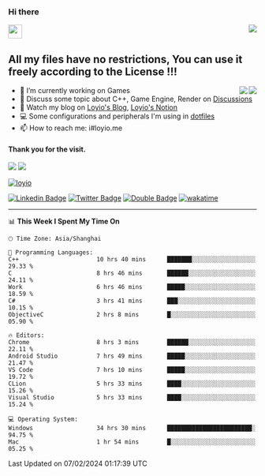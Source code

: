 <h3 align="left">Hi there</h3>
<img src='https://em-content.zobj.net/source/animated-noto-color-emoji/356/waving-hand_light-skin-tone_1f44b-1f3fb_1f3fb.gif' width='28' />
<a align="right" href="https://github.com/loyio/loyio/blob/master/STAR/README.md"><img align="right" src="https://img.shields.io/badge/LOYIO-STAR-green" /></a>

## All my files have no restrictions, You can use it freely according to the License !!!

<a href="https://github.com/loyio#gh-light-mode-only">
     <img align="right"  src="https://loy-readme.vercel.app/api/top-langs/?username=loyio&langs_count=6&hide=css,html,jupyter%20notebook" />
</a>

<a href="https://github.com/loyio#gh-dark-mode-only">
  <img align="right"  src="https://loy-readme.vercel.app/api/top-langs/?username=loyio&langs_count=6&theme=slateorange&hide=css,html,jupyter%20notebook" />
</a>



- 🔭 I’m currently working on Games
- 💬 Discuss some topic about C++, Game Engine, Render on [Discussions](https://github.com/loyio/loyio/discussions)
- 📔 Watch my blog on [Loyio's Blog](https://loyio.me), [Loyio's Notion](https://loyio.notion.site/loyio/Loyio-s-Dashboard-2f56bd29222a445ea9d9e8802a1ac83b)
- 💻 Some configurations and peripherals I'm using in [dotfiles](https://github.com/loyio/dotfiles)
- 📫 How to reach me: i#loyio.me


#### Thank you for the visit.
<img src="http://profile-counter.glitch.me/loyio/count.svg" />

<img src="https://loy-readme.vercel.app/api?username=loyio&show_icons=true&hide=stars&include_all_commits=true&hide_title=true&theme=slateorange" />

     

[![loyio](https://github-profile-trophy.vercel.app/?username=loyio&theme=onedark&column=4)](https://github.com/loyio)

[![Linkedin Badge](https://img.shields.io/badge/-@loyio-0077b5?style=flat-square&logo=Linkedin&logoColor=white&labelColor=0077b5&link=https://www.linkedin.com/in/loyio-hex-363172158/)](https://www.linkedin.com/in/loyio-hex-363172158/)
[![Twitter Badge](https://img.shields.io/badge/-@loyiome-000000?style=flat-square&labelColor=000000&logo=x&logoColor=white&link=https://twitter.com/loyiome)](https://twitter.com/loyiome)
[![Double Badge](https://img.shields.io/badge/@loyio-007722?style=flat&logo=Douban&logoColor=white)](https://www.douban.com/people/susmote)
[![wakatime](https://wakatime.com/badge/user/c0ddc104-5a20-41d1-ab9a-c4d9ea20a4d9.svg)](https://wakatime.com/@c0ddc104-5a20-41d1-ab9a-c4d9ea20a4d9)

-------
<!--START_SECTION:waka-->
📊 **This Week I Spent My Time On** 

```text
🕑︎ Time Zone: Asia/Shanghai

💬 Programming Languages: 
C++                      10 hrs 40 mins      ███████░░░░░░░░░░░░░░░░░░   29.33 % 
C                        8 hrs 46 mins       ██████░░░░░░░░░░░░░░░░░░░   24.11 % 
Work                     6 hrs 46 mins       █████░░░░░░░░░░░░░░░░░░░░   18.59 % 
C#                       3 hrs 41 mins       ███░░░░░░░░░░░░░░░░░░░░░░   10.15 % 
ObjectiveC               2 hrs 8 mins        █░░░░░░░░░░░░░░░░░░░░░░░░   05.90 % 

🔥 Editors: 
Chrome                   8 hrs 3 mins        ██████░░░░░░░░░░░░░░░░░░░   22.11 % 
Android Studio           7 hrs 49 mins       █████░░░░░░░░░░░░░░░░░░░░   21.47 % 
VS Code                  7 hrs 10 mins       █████░░░░░░░░░░░░░░░░░░░░   19.72 % 
CLion                    5 hrs 33 mins       ████░░░░░░░░░░░░░░░░░░░░░   15.26 % 
Visual Studio            5 hrs 33 mins       ████░░░░░░░░░░░░░░░░░░░░░   15.24 % 

💻 Operating System: 
Windows                  34 hrs 30 mins      ████████████████████████░   94.75 % 
Mac                      1 hr 54 mins        █░░░░░░░░░░░░░░░░░░░░░░░░   05.25 % 
```


 Last Updated on 07/02/2024 01:17:39 UTC
<!--END_SECTION:waka-->
